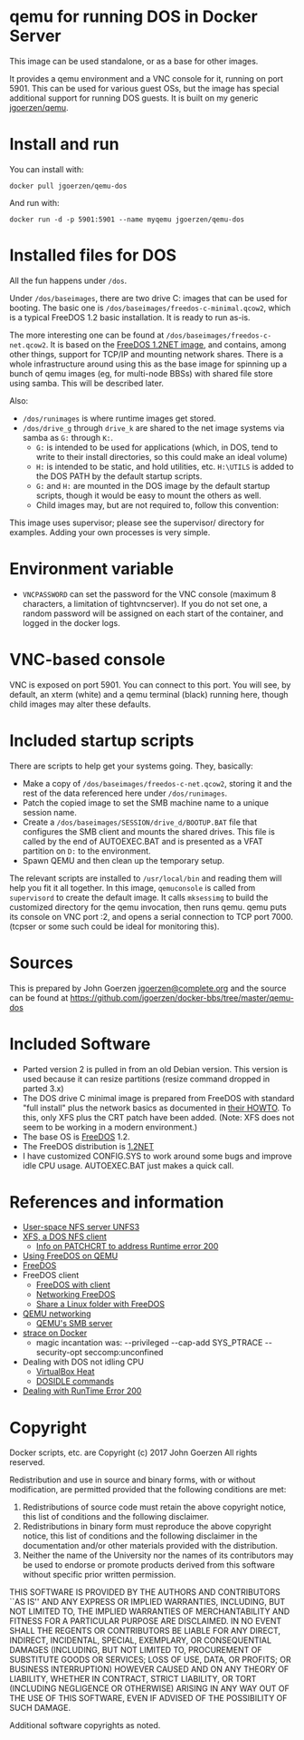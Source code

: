 # qemu for running DOS in Docker Server

This image can be used standalone, or as a base for other images.

It provides a qemu environment and a VNC console for it, running on
port 5901.  This can be used for various guest OSs, but the image
has special additional support for running DOS guests.  It is built
on my generic [jgoerzen/qemu](https://github.com/jgoerzen/docker-qemu).

# Install and run

You can install with:

    docker pull jgoerzen/qemu-dos

And run with:

    docker run -d -p 5901:5901 --name myqemu jgoerzen/qemu-dos

# Installed files for DOS

All the fun happens under `/dos`.

Under `/dos/baseimages`, there are two drive C: images that can be used
for booting.  The basic one is `/dos/baseimages/freedos-c-minimal.qcow2`,
which is a typical FreeDOS 1.2 basic installation.  It is ready to run as-is.

The more interesting one can be found at `/dos/baseimages/freedos-c-net.qcow2`.
It is based on the [FreeDOS 1.2NET image](https://www.lazybrowndog.net/freedos/virtualbox/?page_id=33),
and contains, among other things, support for TCP/IP and mounting network
shares.  There is a whole infrastructure around using this as the base
image for spinning up a bunch of qemu images (eg, for multi-node BBSs)
with shared file store using samba.  This will be described later.

Also:

- `/dos/runimages` is where runtime images get stored.
- `/dos/drive_g` through `drive_k` are shared to the net image systems
   via samba as `G:` through `K:`.
   - `G:` is intended to be used for applications (which, in DOS, tend to
     write to their install directories, so this could make an ideal volume)
   - `H:` is intended to be static, and hold utilities, etc.  `H:\UTILS` is
     added to the DOS PATH by the default startup scripts.
   - `G:` and `H:` are mounted in the DOS image by the default startup scripts,
     though it would be easy to mount the others as well.
   - Child images may, but are not required to, follow this convention:

This image uses supervisor; please see the supervisor/ directory for
examples.  Adding your own processes is very simple.

# Environment variable

 - `VNCPASSWORD` can set the password for the VNC console
   (maximum 8 characters, a limitation of tightvncserver).  If you do not set
   one, a random password will be assigned on each start of the container, and
   logged in the docker logs.

# VNC-based console

VNC is exposed on port 5901.  You can connect to this port.  You will see, by default,
an xterm (white) and a qemu terminal (black) running here, though
child images may alter these defaults.

# Included startup scripts

There are scripts to help get your systems going.  They, basically:

 - Make a copy of `/dos/baseimages/freedos-c-net.qcow2`, storing it and the
   rest of the data referenced here under `/dos/runimages`.
 - Patch the copied image to set the SMB machine name to a unique
   session name.
 - Create a `/dos/baseimages/SESSION/drive_d/BOOTUP.BAT` file that
   configures the SMB client and mounts the shared drives.  This file
   is called by the end of AUTOEXEC.BAT and is presented as a VFAT
   partition on `D:` to the environment.
 - Spawn QEMU and then clean up the temporary setup.

The relevant scripts are installed to `/usr/local/bin` and reading them
will help you fit it all together.  In this image,
`qemuconsole` is called from `supervisord` to create the default image.
It calls `mksessimg` to build the customized directory for the qemu invocation,
then runs qemu.  qemu puts its console on VNC port :2, and opens a serial
connection to TCP port 7000.  (tcpser or some such could be ideal
for monitoring this).

# Sources

This is prepared by John Goerzen <jgoerzen@complete.org> and the source
can be found at https://github.com/jgoerzen/docker-bbs/tree/master/qemu-dos

# Included Software

- Parted version 2 is pulled in from an old Debian version.  This version is
  used because it can resize partitions (resize command dropped in parted 3.x)
- The DOS drive C minimal image is prepared from FreeDOS with standard "full install" plus
the network basics as documented in [their HOWTO](http://wiki.freedos.org/wiki/index.php/Networking_FreeDOS_-_Quick_Networking_HowTo).  To this, only XFS plus the CRT patch
have been added.  (Note: XFS does not seem to be working in a modern environment.)
- The base OS is [FreeDOS](http://www.freedos.org/) 1.2.
- The FreeDOS distribution is [1.2NET](https://www.lazybrowndog.net/freedos/virtualbox/?page_id=33)
- I have customized CONFIG.SYS to work around some bugs and improve idle
  CPU usage.  AUTOEXEC.BAT just makes a quick call.


# References and information

- [User-space NFS server UNFS3](http://unfs3.sourceforge.net/)
- [XFS, a DOS NFS client](ftp://ftp.cc.umanitoba.ca/software/pc_network/)
  - [Info on PATCHCRT to address Runtime error 200](http://www.pcmicro.com/elebbs/faq/rte200.html)
- [Using FreeDOS on QEMU](https://en.wikibooks.org/wiki/QEMU/FreeDOS)
- [FreeDOS](http://www.freedos.org/)
- FreeDOS client
  - [FreeDOS with client](https://www.lazybrowndog.net/freedos/virtualbox/?page_id=8)
  - [Networking FreeDOS](http://wiki.freedos.org/wiki/index.php/Networking_FreeDOS_-_MS_Client)
  - [Share a Linux folder with FreeDOS](https://www.lazybrowndog.net/freedos/virtualbox/?page_id=374)
- [QEMU networking](https://en.wikibooks.org/wiki/QEMU/Networking#SMB_server)
  - [QEMU's SMB server](https://wiki.archlinux.org/index.php/QEMU#QEMU.27s_built-in_SMB_server)
- [strace on Docker](https://github.com/moby/moby/issues/21051)
  - magic incantation was: --privileged --cap-add SYS_PTRACE --security-opt seccomp:unconfined
- Dealing with DOS not idling CPU
  - [VirtualBox Heat](http://wiki.freedos.org/wiki/index.php/VirtualBox_-_Heat)
  - [DOSIDLE commands](http://www.scampers.org/steve/vmware/)
- [Dealing with RunTime Error 200](http://www.pcmicro.com/elebbs/faq/rte200.html)

# Copyright

Docker scripts, etc. are
Copyright (c) 2017 John Goerzen 
All rights reserved.

Redistribution and use in source and binary forms, with or without
modification, are permitted provided that the following conditions
are met:
1. Redistributions of source code must retain the above copyright
   notice, this list of conditions and the following disclaimer.
2. Redistributions in binary form must reproduce the above copyright
   notice, this list of conditions and the following disclaimer in the
   documentation and/or other materials provided with the distribution.
3. Neither the name of the University nor the names of its contributors
   may be used to endorse or promote products derived from this software
   without specific prior written permission.

THIS SOFTWARE IS PROVIDED BY THE AUTHORS AND CONTRIBUTORS ``AS IS'' AND
ANY EXPRESS OR IMPLIED WARRANTIES, INCLUDING, BUT NOT LIMITED TO, THE
IMPLIED WARRANTIES OF MERCHANTABILITY AND FITNESS FOR A PARTICULAR PURPOSE
ARE DISCLAIMED.  IN NO EVENT SHALL THE REGENTS OR CONTRIBUTORS BE LIABLE
FOR ANY DIRECT, INDIRECT, INCIDENTAL, SPECIAL, EXEMPLARY, OR CONSEQUENTIAL
DAMAGES (INCLUDING, BUT NOT LIMITED TO, PROCUREMENT OF SUBSTITUTE GOODS
OR SERVICES; LOSS OF USE, DATA, OR PROFITS; OR BUSINESS INTERRUPTION)
HOWEVER CAUSED AND ON ANY THEORY OF LIABILITY, WHETHER IN CONTRACT, STRICT
LIABILITY, OR TORT (INCLUDING NEGLIGENCE OR OTHERWISE) ARISING IN ANY WAY
OUT OF THE USE OF THIS SOFTWARE, EVEN IF ADVISED OF THE POSSIBILITY OF
SUCH DAMAGE.

Additional software copyrights as noted.

